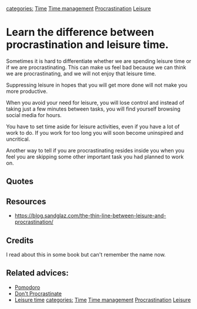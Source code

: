 [categories:](../categories/index.md) [Time](../categories/Time.md) [Time management](../categories/Time%20management.md) [Procrastination](../categories/Procrastination.md) [Leisure](../categories/Leisure.md)
# Learn the difference between procrastination and leisure time.

Sometimes it is hard to differentiate whether we are spending leisure time or if we are procrastinating. This can make us feel bad because we can think we are procrastinating, and we will not enjoy that leisure time.

Suppressing leisure in hopes that you will get more done will not make you more productive. 

 When you avoid your need for leisure, you will lose control and instead of taking just a few minutes between tasks, you will find yourself browsing social media for hours.

You have to set time aside for leisure activities, even if you have a lot of work to do. If you work for too long you will soon become uninspired and uncritical.

Another way to tell if you are procrastinating resides inside you when you feel you are skipping some other important task you had planned to work on.

## Quotes



## Resources

- https://blog.sandglaz.com/the-thin-line-between-leisure-and-procrastination/

## Credits

I read about this in some book but can't remember the name now.

## Related advices:
- [Pomodoro]()
- [Don't Procrastinate](../Don't%20procrastinate)
- [Leisure time]()
[categories:](../categories/index.md) [Time](../categories/Time.md) [Time management](../categories/Time%20management.md) [Procrastination](../categories/Procrastination.md) [Leisure](../categories/Leisure.md)